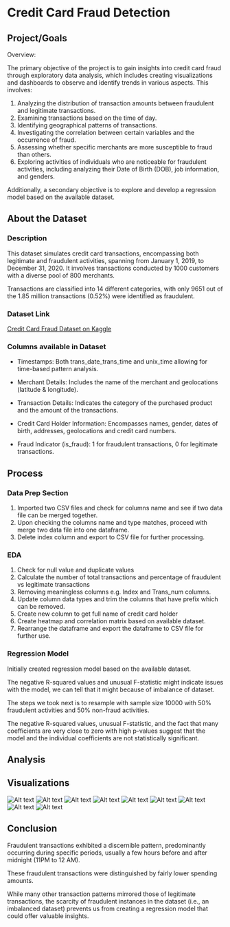 # Credit Card Fraud Detection

## Project/Goals
Overview:

The primary objective of the project is to gain insights into credit card fraud through exploratory data analysis, which includes creating visualizations and dashboards to observe and identify trends in various aspects. This involves:

1. Analyzing the distribution of transaction amounts between fraudulent and legitimate transactions.
2. Examining transactions based on the time of day.
3. Identifying geographical patterns of transactions.
4. Investigating the correlation between certain variables and the occurrence of fraud.
5. Assessing whether specific merchants are more susceptible to fraud than others.
6. Exploring activities of individuals who are noticeable for fraudulent activities, including analyzing their Date of Birth (DOB), job information, and genders.

Additionally, a secondary objective is to explore and develop a regression model based on the available dataset.

## About the Dataset
### Description

This dataset simulates credit card transactions, encompassing both legitimate and fraudulent activities, spanning from January 1, 2019, to December 31, 2020. It involves transactions conducted by 1000 customers with a diverse pool of 800 merchants.

Transactions are classified into 14 different categories, with only 9651 out of the 1.85 million transactions (0.52%) were identified as fraudulent.

### Dataset Link
[Credit Card Fraud Dataset on Kaggle](https://www.kaggle.com/datasets/kartik2112/fraud-detection)

### Columns available in Dataset

- Timestamps: Both trans_date_trans_time and unix_time allowing for time-based pattern analysis.

- Merchant Details: Includes the name of the merchant and geolocations (latitude & longitude).

- Transaction Details: Indicates the category of the purchased product and the amount of the transactions.

- Credit Card Holder Information: Encompasses names, gender, dates of birth, addresses, geolocations and credit card numbers.

- Fraud Indicator (is_fraud): 1 for fraudulent transactions, 0 for legitimate transactions.

## Process
### Data Prep Section

1. Imported two CSV files and check for columns name and see if two data file can be merged together.
2. Upon checking the columns name and type matches, proceed with merge two data file into one dataframe.
3. Delete index column and export to CSV file for further processing.

### EDA

1. Check for null value and duplicate values
2. Calculate the number of total transactions and percentage of fraudulent vs legitimate transactions
3. Removing meaningless columns e.g. Index and Trans_num columns.
4. Update column data types and trim the columns that have prefix which can be removed.
5. Create new column to get full name of credit card holder
6. Create heatmap and correlation matrix based on available dataset.
7. Rearrange the dataframe and export the dataframe to CSV file for further use.

### Regression Model

Initially created regression model based on the available dataset.

The negative R-squared values and unusual F-statistic might indicate issues with the model, we can tell that it might because of imbalance of dataset.

The steps we took next is to resample with sample size 10000 with 50% fraudulent activities and 50% non-fraud activities.

The negative R-squared values, unusual F-statistic, and the fact that many coefficients are very close to zero with high p-values suggest that the model and the individual coefficients are not statistically significant. 

## Analysis


## Visualizations
![Alt text](EDA.png)
![Alt text](<EDA Heatmap Spearman.png>)
![Alt text](<Fraud Transaction Categories.png>) ![Alt text](<JobTop Fraudulent IndividualGender.png>) ![Alt text](<Map - Fraud by CityState.png>) ![Alt text](<Map - Fraud transactions.png>) ![Alt text](<Merchant Top 15.png>) ![Alt text](<Time Pattern of Fraud.png>)
![Alt text](<Individuals Info.png>)

## Conclusion

Fraudulent transactions exhibited a discernible pattern, predominantly occurring during specific periods, usually a few hours before and after midnight (11PM to 12 AM). 

These fraudulent transactions were distinguished by fairly lower spending amounts. 

While many other transaction patterns mirrored those of legitimate transactions, the scarcity of fraudulent instances in the dataset (i.e., an imbalanced dataset) prevents us from creating a regression model that could offer valuable insights.

